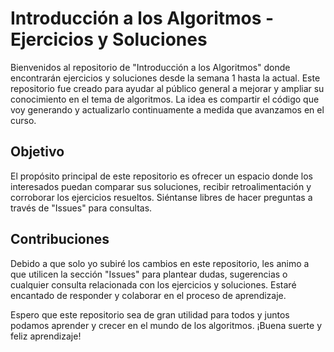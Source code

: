 # Introducción a los Algoritmos - Ejercicios y Soluciones

Bienvenidos al repositorio de "Introducción a los Algoritmos" donde encontrarán ejercicios y soluciones desde la semana 1 hasta la actual. Este repositorio fue creado para ayudar al público general a mejorar y ampliar su conocimiento en el tema de algoritmos. La idea es compartir el código que voy generando y actualizarlo continuamente a medida que avanzamos en el curso.

## Objetivo

El propósito principal de este repositorio es ofrecer un espacio donde los interesados puedan comparar sus soluciones, recibir retroalimentación y corroborar los ejercicios resueltos. Siéntanse libres de hacer preguntas a través de "Issues" para consultas.

## Contribuciones

Debido a que solo yo subiré los cambios en este repositorio, les animo a que utilicen la sección "Issues" para plantear dudas, sugerencias o cualquier consulta relacionada con los ejercicios y soluciones. Estaré encantado de responder y colaborar en el proceso de aprendizaje.

Espero que este repositorio sea de gran utilidad para todos y juntos podamos aprender y crecer en el mundo de los algoritmos. ¡Buena suerte y feliz aprendizaje!
